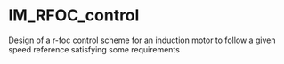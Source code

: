 # IM_RFOC_control
Design of a r-foc control scheme for an induction motor to follow a given speed reference satisfying some requirements
